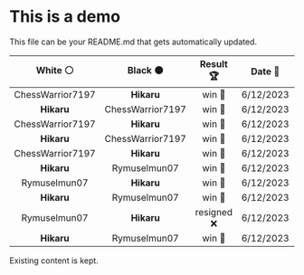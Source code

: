 # This is a demo

This file can be your README.md that gets automatically updated.

<!--START_SECTION:chessStats-->
<!-- Automatically generated with https://github.com/Balastrong/chess-stats-action -->

| White ⚪ | Black ⚫ | Result 🏆 | Date 📅 | Position 🗺️ |
|:---:|:---:|:---:|:---:|:---:|
| ChessWarrior7197 | **Hikaru** | win 🥇 | 6/12/2023 | <a href="http://www.ee.unb.ca/cgi-bin/tervo/fen.pl?select=8/p2kn1p1/1p3p2/7p/7r/P2P4/1BnN1PP1/1R3K2 b - -">Link</a> |
| **Hikaru** | ChessWarrior7197 | win 🥇 | 6/12/2023 | <a href="http://www.ee.unb.ca/cgi-bin/tervo/fen.pl?select=1r2r1k1/1q2Pp1p/p5p1/6n1/2N1p3/P5P1/3Q1PbP/B1R2RK1 w - -">Link</a> |
| ChessWarrior7197 | **Hikaru** | win 🥇 | 6/12/2023 | <a href="http://www.ee.unb.ca/cgi-bin/tervo/fen.pl?select=8/5k2/R7/5p2/P4N2/4nPP1/r7/4K3 w - -">Link</a> |
| **Hikaru** | ChessWarrior7197 | win 🥇 | 6/12/2023 | <a href="http://www.ee.unb.ca/cgi-bin/tervo/fen.pl?select=8/5pkp/8/PrNRn1p1/1P3p2/8/6PP/6K1 b - -">Link</a> |
| ChessWarrior7197 | **Hikaru** | win 🥇 | 6/12/2023 | <a href="http://www.ee.unb.ca/cgi-bin/tervo/fen.pl?select=8/1pk5/7p/8/r2nB3/6P1/5PK1/4B3 w - -">Link</a> |
| **Hikaru** | Rymuselmun07 | win 🥇 | 6/12/2023 | <a href="http://www.ee.unb.ca/cgi-bin/tervo/fen.pl?select=2r5/2rn3p/8/pq6/1kBQ4/4PpP1/5P1P/1R4K1 b - -">Link</a> |
| Rymuselmun07 | **Hikaru** | win 🥇 | 6/12/2023 | <a href="http://www.ee.unb.ca/cgi-bin/tervo/fen.pl?select=8/1p4p1/4Kp1p/3Rp3/2p1R2P/2kN4/1p4q1/8 w - -">Link</a> |
| **Hikaru** | Rymuselmun07 | win 🥇 | 6/12/2023 | <a href="http://www.ee.unb.ca/cgi-bin/tervo/fen.pl?select=1r6/8/P7/1P1p1p2/3K1k1P/1R6/8/8 b - -">Link</a> |
| Rymuselmun07 | **Hikaru** | resigned ❌ | 6/12/2023 | <a href="http://www.ee.unb.ca/cgi-bin/tervo/fen.pl?select=8/4R3/6K1/8/8/7Q/2k5/8 b - -">Link</a> |
| **Hikaru** | Rymuselmun07 | win 🥇 | 6/12/2023 | <a href="http://www.ee.unb.ca/cgi-bin/tervo/fen.pl?select=6k1/5N1P/6K1/8/8/8/8/8 b - -">Link</a> |

<!--END_SECTION:chessStats-->

Existing content is kept.
